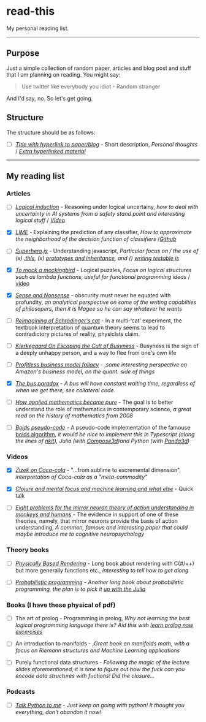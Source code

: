 # read-this

My personal reading list.

---

## Purpose

Just a simple collection of random paper, articles and blog post and stuff that I am planning on reading. You might say:

> Use twitter like everybody you idiot - Random stranger

And I'd say, no. So let's get going.

## Structure

The structure should be as follows:

- [ ] [_Title with hyperlink to paper/blog_](https://example.com/) - Short description, _Personal thoughts_ / [_Extra hyperlinked material_](https://example.com)

---

## My reading list

### Articles

- [ ] [_Logical induction_](https://arxiv.org/pdf/1609.03543.pdf) - Reasoning under logical uncertainy, _how to deal with uncertainty in AI systems from a safety stand point and interesting logical stuff_ / [_Video_](https://www.youtube.com/watch?v=gDqkCxYYDGk)

- [x] [_LIME_](https://arxiv.org/pdf/1602.04938.pdf) - Explaining the prediction of any classifier, _How to approximate the neighborhood of the decision function of classifiers_ /[_Github_](https://github.com/marcotcr/lime)

- [ ] [_Superhero.js_](http://superherojs.com/) - Understanding javascript, _Particular focus on / the use of (x) [.this](https://yehudakatz.com/2011/08/11/understanding-javascript-function-invocation-and-this/), (x) [prototypes and inheritance](https://msdn.microsoft.com/en-us/magazine/ff852808.aspx), and () [writing testable js](http://www.adequatelygood.com/Writing-Testable-JavaScript.html)_

- [x] [_To mock a mockingbird_](https://en.wikipedia.org/wiki/To_Mock_a_Mockingbird) - Logical puzzles, _Focus on logical structures such as lambda functions, useful for functional programming ideas_ / [video](https://www.youtube.com/watch?v=pAnLQ9jwN-E)

- [x] [_Sense and Nonsense_](https://www.prospectmagazine.co.uk/magazine/bryan-magee-profundity-obscurity-bad-writing) - obscurity must never be equated with profundity, _an analytical perspective on some of the writing capabilties of philosopers, then it is Magee so he can say whatever he wants_

- [ ] [_Reimagining of Schrödinger’s cat_](https://www.nature.com/articles/d41586-018-06749-8) - In a multi-‘cat’ experiment, the textbook interpretation of quantum theory seems to lead to contradictory pictures of reality, physicists claim.

- [ ] [_Kierkegaard On Escaping the Cult of Busyness_](https://iainews.iai.tv/articles/how-kierkegaards-idea-of-idleness-can-help-us-diagnose-21st-century-busyness-auid-1150?) - Busyness is the sign of a deeply unhappy person, and a way to flee from one's own life

- [ ] [_Profitless business model fallacy_](https://www.eugenewei.com/blog/2013/10/25/amazon-and-the-profitless-business-model-narrative) - ,_some interesting perspective on Amazon's business model, on the quant. side of things_

- [x] [_The bus paradox_](http://jakevdp.github.io/blog/2018/09/13/waiting-time-paradox/) - _A bus will have constant waiting time, regardless of when we get there, see collateral code._

- [ ] [_How applied mathematics became pure_](http://www.pgrim.org/philosophersannual/pa28articles/maddyhowapplied.pdf) - The goal is to better understand the role of mathematics in contemporary science, _a great read on the history of mathematics from 2008_

- [ ] [_Boids pseudo-code_](http://www.kfish.org/boids/pseudocode.html) - A pseudo-code implementation of the famouse [boids algorithm](http://www.red3d.com/cwr/boids/), _it would be nice to implement this in Typescript (along the lines of [nkit](https://github.com/nkint/boids-ts)), Julia (with [Compose3d](https://github.com/rohitvarkey/Compose3D.jl))and Python (with [Panda3d](http://www.panda3d.org/))_

### Videos

- [x] [_Zizek on Coca-cola_](https://www.youtube.com/watch?v=SJOhtDmyy-4&feature=youtu.be) - "...from sublime to excremental dimension", _interpretation of Coca-cola as a "meta-commodity"_

- [x] [_Clojure and mental focus and machine learning and what else_](https://www.youtube.com/watch?utm_campaign=Data%20Machina&utm_medium=email&utm_source=Revue%20newsletter&v=jpFveXUe65I) - Quick talk

- [ ] [_Eight problems for the mirror neuron theory of action understanding in monkeys and humans_](https://www.mitpressjournals.org/doi/pdf/10.1162/jocn.2009.21189) - The evidence in support of one of these theories, namely, that mirror neurons provide the basis of action understanding, _A common, famous and interesting paper that could maybe introduce me to cognitive neuropsychology_

### Theory books

- [ ] [_Physically Based Rendering_](http://www.pbr-book.org/3ed-2018/contents.html) - Long book about rendering with C(#/++) but more generally functions etc., _interesting to tell how to get along_

- [ ] [_Probabilistic programming_](http://click.revue.email/wf/click?upn=uoSvyDIrlYZBTfKX9q-2FuqLj-2B5jXID5Sk8S-2FgDa680I4JCQ256Bb14RK79DzyVNP-2B0sJdGRL5SildLFryYTPhmc6pgG0cLgrtLeInEkpZ-2FUHhLVffmJfs-2BZRaGfQCFFchj39eURFOQsFgAikevsxCkdMSZP6zENAx-2FEGfOVaaFLo-3D_EewvicOlyuKQdTY-2FN1EhW2xbLRcX0wSg-2FLgBc4p8xeKwpe-2BX2pyErSjeKbtcNdQtZVPoWLAuywGs9iXBKeRxtFgmYVidSt5N-2B2o4KtYfm4EpGEqYHWvC-2Bj1I4emzlrJ4ZsDCjll5S0R-2BQiBljJSIlVPdFk5EoamSzwYOa1IFSR9ULlStzGIBlMSK2JLXZMv-2FtP5PkjbdUWOaHCp7JT2izfOGcuECQQAewBKVsWajEEMb-2FUI6jRz8iHrbV0QouZ6CnWfyy9gJCCcqAMDFdXMeGXxWXHb7RZ7YyEjYkIjF0Wc1zsv7-2BPJT-2FHeL8-2BbPIa7t) - _Another long book about probabilistic programming, the plan is to pick it [up with the Julia](http://turing.ml/?utm_campaign=Data%20Machina&utm_medium=email&utm_source=Revue%20newsletter)_

### Books (I have these physical of pdf)

- [ ] The art of prolog - Programming in prolog, _Why not learning the best logical programming language there is? Aid this with [learn prolog now excercises](https://github.com/mrkkrp/lpnes)_

- [ ] An introduction to manifolds - ,_Great book on manifolds math, with a focus on Riemann structures and Machine Learning applications_

- [ ] Purely functional data structures - _Following the magic of the lecture slides aforementioned, it is time to figure out how the fuck can you encode data structures with fuctions! Did the closure..._

### Podcasts

- [ ] [_Talk Python to me_](https://talkpython.fm/) - _Just keep on going with python! It thought you everything, don't abandon it now!_
